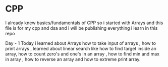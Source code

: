 # CPP


I already knew basics/fundamentals of CPP so i started with Arrays and this file is for my cpp and dsa and i will be publishing everything i learn in this repo

Day - 1
    Today i learned about Arrays how to take input of arrays , how to print arrays , learned about linear search like how to find target inside an array, how to count zero's and one's in an array , how to find min and max in array , how to reverse an array and how to extreme print array.